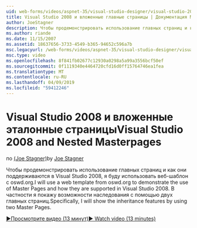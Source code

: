 ```yaml
---
uid: web-forms/videos/aspnet-35/visual-studio-designer/visual-studio-2008-and-nested-masterpages
title: Visual Studio 2008 и вложенные главные страницы | Документация Майкрософт
author: JoeStagner
description: Чтобы продемонстрировать использование главных страниц и как они поддерживаются в Visual Studio 2008, я буду использовать веб-шаблон с oswd.org. В частности я покажу th...
ms.author: riande
ms.date: 11/15/2007
ms.assetid: 18637656-3733-4549-b365-94652c596a7b
msc.legacyurl: /web-forms/videos/aspnet-35/visual-studio-designer/visual-studio-2008-and-nested-masterpages
msc.type: video
ms.openlocfilehash: 8f841fb02677c12930a0298a5a99a3556bcf50ef
ms.sourcegitcommit: 0f1119340e4464720cfd16d0ff15764746ea1fea
ms.translationtype: MT
ms.contentlocale: ru-RU
ms.lasthandoff: 04/09/2019
ms.locfileid: "59412246"
---
```

# <a name="visual-studio-2008-and-nested-masterpages"></a><span data-ttu-id="b6a97-104">Visual Studio 2008 и вложенные эталонные страницы</span><span class="sxs-lookup"><span data-stu-id="b6a97-104">Visual Studio 2008 and Nested Masterpages</span></span>

<span data-ttu-id="b6a97-105">по [(Joe Stagner)](https://github.com/JoeStagner)</span><span class="sxs-lookup"><span data-stu-id="b6a97-105">by [Joe Stagner](https://github.com/JoeStagner)</span></span>

<span data-ttu-id="b6a97-106">Чтобы продемонстрировать использование главных страниц и как они поддерживаются в Visual Studio 2008, я буду использовать веб-шаблон с oswd.org.</span><span class="sxs-lookup"><span data-stu-id="b6a97-106">I will use a web template from oswd.org to demonstrate the use of Master Pages and how they are supported in Visual Studio 2008.</span></span> <span data-ttu-id="b6a97-107">В частности я покажу возможности наследования с помощью двух главных страниц.</span><span class="sxs-lookup"><span data-stu-id="b6a97-107">Specifically, I will show the inheritance features by using two Master Pages.</span></span>

[<span data-ttu-id="b6a97-108">&#9654;Просмотрите видео (13 минут)</span><span class="sxs-lookup"><span data-stu-id="b6a97-108">&#9654; Watch video (13 minutes)</span></span>](https://channel9.msdn.com/Blogs/ASP-NET-Site-Videos/visual-studio-2008-and-nested-masterpages)
